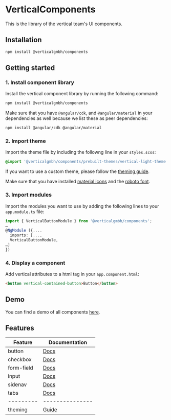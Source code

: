 # VerticalComponents

This is the library of the vertical team's UI components.

## Installation

```bash
npm install @verticalgmbh/components
```

## Getting started

### 1. Install component library

Install the vertical component library by running the following command:

```bash
npm install @verticalgmbh/components
```

Make sure that you have `@angular/cdk`, and `@angular/material` in your dependencies as well because we list these as peer dependencies:

```bash
npm install @angular/cdk @angular/material
```
### 2. Import theme

Import the theme file by including the followng line in your `styles.scss`:

```css
@import '@verticalgmbh/components/prebuilt-themes/vertical-light-theme.css';
```
If you want to use a custom theme, please follow the [theming guide](https://github.com/verticalgmbh/components/tree/master/projects/vertical-components/assets/theming.md).

Make sure that you have installed [material icons](https://google.github.io/material-design-icons/) and the [roboto font](https://fonts.google.com/specimen/Roboto).

### 3. Import modules

Import the modules you want to use by adding the following lines to your `app.module.ts` file:

```ts
import { VerticalButtonModule } from '@verticalgmbh/components';
…
@NgModule ({....
  imports: [...,
  VerticalButtonModule,
…]
})
```

### 4. Display a component

Add vertical attributes to a html tag in your `app.component.html`:

```html
<button vertical-contained-button>Button</button>
```

## Demo

You can find a demo of all components [here](https://components.vertical.de).

## Features

| Feature    | Documentation   |
|------------|-----------------|
| button     | [Docs][1]       |
| checkbox   | [Docs][2]       |
| form-field | [Docs][3]       |
| input      | [Docs][4]       |
| sidenav    | [Docs][5]       |
| tabs       | [Docs][6]       |
| ---------  | --------------- |
| theming    | [Guide][7]      |

[1]: https://github.com/verticalgmbh/components/tree/master/projects/vertical-components/src/button/button.md
[2]: https://github.com/verticalgmbh/components/tree/master/projects/vertical-components/src/checkbox/checkbox.md
[3]: https://github.com/verticalgmbh/components/tree/master/projects/vertical-components/src/form-field/form-field.md
[4]: https://github.com/verticalgmbh/components/tree/master/projects/vertical-components/src/input/input.md
[5]: https://github.com/verticalgmbh/components/tree/master/projects/vertical-components/src/sidenav/sidenav/sidenav.md
[6]: https://github.com/verticalgmbh/components/tree/master/projects/vertical-components/src/tabs/tabs.md
[7]: https://github.com/verticalgmbh/components/tree/master/projects/vertical-components/assets/theming.md
